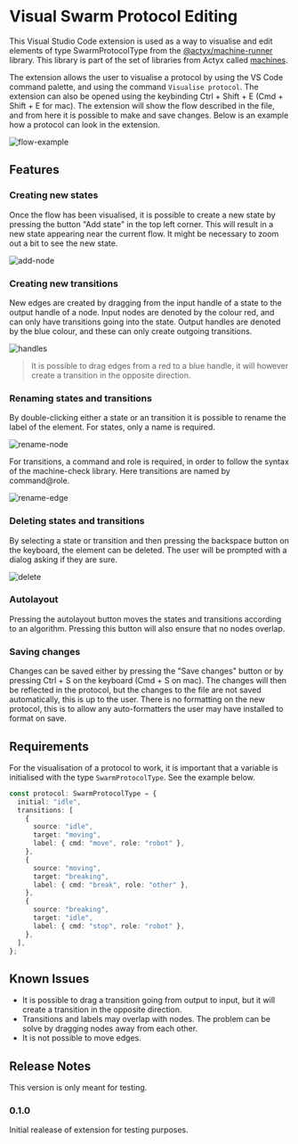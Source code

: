 # Visual Swarm Protocol Editing

This Visual Studio Code extension is used as a way to visualise and edit elements of type SwarmProtocolType from the [@actyx/machine-runner](https://github.com/Actyx/machines/tree/master/machine-runner) library. This library is part of the set of libraries from Actyx called [machines](https://github.com/Actyx/machines).

The extension allows the user to visualise a protocol by using the VS Code command palette, and using the command `Visualise protocol`. The extension can also be opened using the keybinding Ctrl + Shift + E (Cmd + Shift + E for mac). The extension will show the flow described in the file, and from here it is possible to make and save changes. Below is an example how a protocol can look in the extension.

![flow-example](feature-images/flow-example.png)

## Features

### Creating new states

Once the flow has been visualised, it is possible to create a new state by pressing the button "Add state" in the top left corner. This will result in a new state appearing near the current flow. It might be necessary to zoom out a bit to see the new state.

![add-node](feature-images/new-node.png)

### Creating new transitions

New edges are created by dragging from the input handle of a state to the output handle of a node. Input nodes are denoted by the colour red, and can only have transitions going into the state. Output handles are denoted by the blue colour, and these can only create outgoing transitions.

![handles](feature-images/handles.png)

> It is possible to drag edges from a red to a blue handle, it will however create a transition in the opposite direction.

### Renaming states and transitions

By double-clicking either a state or an transition it is possible to rename the label of the element. For states, only a name is required.

![rename-node](feature-images/rename-node.png)

For transitions, a command and role is required, in order to follow the syntax of the machine-check library. Here transitions are named by command@role.

![rename-edge](feature-images/rename-edge.png)

### Deleting states and transitions

By selecting a state or transition and then pressing the backspace button on the keyboard, the element can be deleted. The user will be prompted with a dialog asking if they are sure.

![delete](feature-images/delete.png)

### Autolayout

Pressing the autolayout button moves the states and transitions according to an algorithm. Pressing this button will also ensure that no nodes overlap.

### Saving changes

Changes can be saved either by pressing the "Save changes" button or by pressing Ctrl + S on the keyboard (Cmd + S on mac). The changes will then be reflected in the protocol, but the changes to the file are not saved automatically, this is up to the user. There is no formatting on the new protocol, this is to allow any auto-formatters the user may have installed to format on save.

## Requirements

For the visualisation of a protocol to work, it is important that a variable is initialised with the type `SwarmProtocolType`. See the example below.

```typescript
const protocol: SwarmProtocolType = {
  initial: "idle",
  transitions: [
    {
      source: "idle",
      target: "moving",
      label: { cmd: "move", role: "robot" },
    },
    {
      source: "moving",
      target: "breaking",
      label: { cmd: "break", role: "other" },
    },
    {
      source: "breaking",
      target: "idle",
      label: { cmd: "stop", role: "robot" },
    },
  ],
};
```

## Known Issues

- It is possible to drag a transition going from output to input, but it will create a transition in the opposite direction.
- Transitions and labels may overlap with nodes. The problem can be solve by dragging nodes away from each other.
- It is not possible to move edges.

## Release Notes

This version is only meant for testing.

### 0.1.0

Initial realease of extension for testing purposes.
